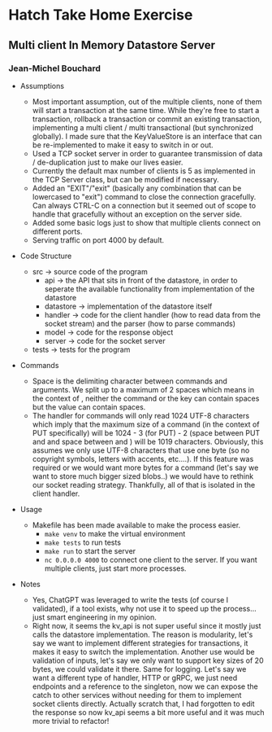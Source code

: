 # Hatch Take Home Exercise
## Multi client In Memory Datastore Server
### Jean-Michel Bouchard

- Assumptions
    - Most important assumption, out of the multiple clients, none of them will start a transaction at the same time. While they're free to start a transaction, rollback a transaction or commit an existing transaction, implementing a multi client / multi transactional (but synchronized globally). I made sure that the KeyValueStore is an interface that can be re-implemented to make it easy to switch in or out.
    - Used a TCP socket server in order to guarantee transmission of data / de-duplication just to make our lives easier.
    - Currently the default max number of clients is 5 as implemented in the TCP Server class, but can be modified if necessary.
    - Added an "EXIT"/"exit" (basically any combination that can be lowercased to "exit") command to close the connection gracefully. Can always CTRL-C on a connection but it seemed out of scope to handle that gracefully without an exception on the server side.
    - Added some basic logs just to show that multiple clients connect on different ports.
    - Serving traffic on port 4000 by default.

- Code Structure
    - src -> source code of the program
        - api -> the API that sits in front of the datastore, in order to seperate the available functionality from implementation of the datastore
        - datastore -> implementation of the datastore itself
        - handler -> code for the client handler (how to read data from the socket stream) and the parser (how to parse commands)
        - model -> code for the response object
        - server -> code for the socket server
    - tests -> tests for the program

- Commands
    - Space is the delimiting character between commands and arguments. We split up to a maximum of 2 spaces which means in the context of <CMD> <KEY> <VALUE>, neither the command or the key can contain spaces but the value can contain spaces.
    - The handler for commands will only read 1024 UTF-8 characters which imply that the maximum size of a command (in the context of PUT specifically) will be 1024 - 3 (for PUT) - 2 (space between PUT and <key> and space between <key> and <value>) will be 1019 characters. Obviously, this assumes we only use UTF-8 characters that use one byte (so no copyright symbols, letters with accents, etc....). If this feature was required or we would want more bytes for a command (let's say we want to store much bigger sized blobs..) we would have to rethink our socket reading strategy. Thankfully, all of that is isolated in the client handler.

- Usage
    - Makefile has been made available to make the process easier.
        - `make venv` to make the virtual environment
        - `make tests` to run tests
        - `make run` to start the server
        - `nc 0.0.0.0 4000` to connect one client to the server. If you want multiple clients, just start more processes.

- Notes
    - Yes, ChatGPT was leveraged to write the tests (of course I validated), if a tool exists, why not use it to speed up the process... just smart engineering in my opinion.
    - Right now, it seems the kv_api is not super useful since it mostly just calls the datastore implementation. The reason is modularity, let's say we want to implement different strategies for transactions, it makes it easy to switch the implementation. Another use would be validation of inputs, let's say we only want to support key sizes of 20 bytes, we could validate it there. Same for logging. Let's say we want a different type of handler, HTTP or gRPC, we just need endpoints and a reference to the singleton, now we can expose the catch to other services without needing for them to implement socket clients directly. Actually scratch that, I had forgotten to edit the response so now kv_api seems a bit more useful and it was much more trivial to refactor!
